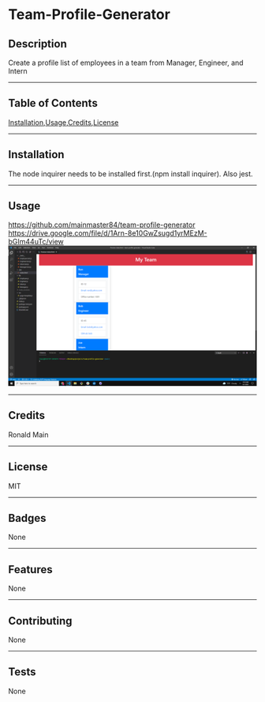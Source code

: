 # Team-Profile-Generator
## Description
  Create a profile list of employees in a team from Manager, Engineer, and Intern
  ***
  ## Table of Contents
  [Installation](#installation),[Usage](#usage),[Credits](#credits),[License](#license)
  ***
  ## Installation
  The node inquirer needs to be installed first.(npm install inquirer).
  Also jest.
  ***
  ## Usage
  https://github.com/mainmaster84/team-profile-generator
  https://drive.google.com/file/d/1Arn-8e10GwZsugd1yrMEzM-bGIm44uTc/view
  ![](team-profile-generator.png)
  ***
  ## Credits
  Ronald Main
  ***
  ## License
  MIT
  ***
  ## Badges
  None
  ***
  ## Features
  None
  ***
  ## Contributing
  None
  ***
  ## Tests
  None
